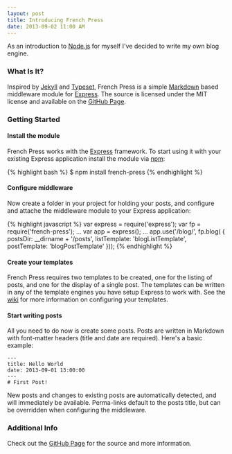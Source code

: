 ```yaml
---
layout: post
title: Introducing French Press
date: 2013-09-02 11:00 AM
---
```

As an introduction to [Node.js](http://nodejs.org) for myself I've decided to write my own blog engine.

### What Is It?
Inspired by [Jekyll](http://jekyllrb.com/) and [Typeset](https://github.com/typeset/typeset), French Press is a simple
[Markdown](http://daringfireball.net/projects/markdown/) based middleware module for [Express](http://expressjs.com/).
The source is licensed under the MIT license and available on the
[GitHub Page](https://github.com/coryflucas/french-press).

### Getting Started
#### Install the module
French Press works with the [Express](http://expressjs.com/) framework.  To start using it with your existing Express
application install the module via [npm](https://npmjs.org/):

{% highlight bash %}
$ npm install french-press
{% endhighlight %}

#### Configure middleware
Now create a folder in your project for holding your posts, and configure and attache the middleware module to your
Express application:

{% highlight javascript %}
var express = require('express');
var fp = require('french-press');
...
var app = express();
...
app.use('/blog/', fp.blog(
  {
    postsDir: __dirname + '/posts',
    listTemplate: 'blogListTemplate',
    postTemplate: 'blogPostTemplate'
  }));
{% endhighlight %}

#### Create your templates
French Press requires two templates to be created, one for the listing of posts, and one for the display of a single
post. The templates can be written in any of the template engines you have setup Express to work with. See the
[wiki](https://github.com/coryflucas/french-press/wiki) for more information on configuring your templates.

#### Start writing posts
All you need to do now is create some posts.  Posts are written in Markdown with font-matter headers (title and date are
required).  Here's a basic example:

    ---
    title: Hello World
    date: 2013-09-01 13:00:00
    ---
    # First Post!

New posts and changes to existing posts are automatically detected, and will immediately be available.  Perma-links
default to the posts title, but can be overridden when configuring the middleware.

### Additional Info
Check out the [GitHub Page](https://github.com/coryflucas/french-press) for the source and more information.
